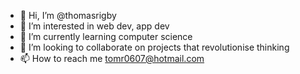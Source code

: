 - 👋 Hi, I’m @thomasrigby
- 👀 I’m interested in web dev, app dev
- 🌱 I’m currently learning computer science
- 💞️ I’m looking to collaborate on projects that revolutionise thinking
- 📫 How to reach me tomr0607@hotmail.com

<!---
thomasrigby/thomasrigby is a ✨ special ✨ repository because its `README.md` (this file) appears on your GitHub profile.
You can click the Preview link to take a look at your changes.
--->
